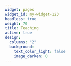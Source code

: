 ```yaml
---
widget: pages
widget_id: my-widget-123
headless: true
weight: 70
title: Teaching
active: true
design:
  columns: "2"
  background:
    text_color_light: false
    image_darken: 0
---
```

